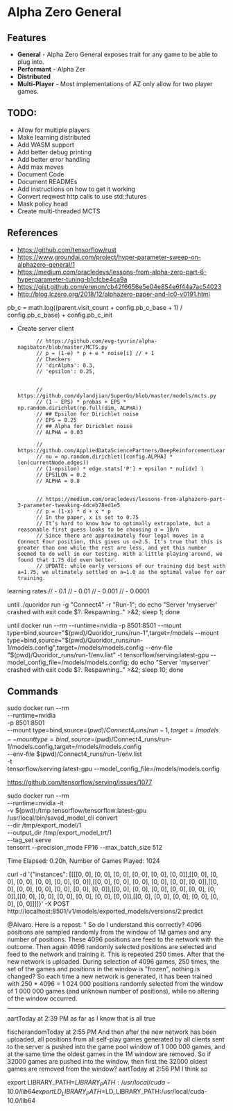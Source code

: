 # Alpha Zero General

## Features
* **General** - Alpha Zero General exposes trait for any game to be able to plug into.
* **Performant** - Alpha Zer
* **Distributed**
* **Multi-Player** - Most implementations of AZ only allow for two player games.

## TODO:
* Allow for multiple players
* Make learning distributed
* Add WASM support
* Add better debug printing
* Add better error handling
* Add max moves
* Document Code
* Document READMEs
* Add instructions on how to get it working
* Convert reqwest http calls to use std::futures
* Mask policy head
* Create multi-threaded MCTS


## References

* https://github.com/tensorflow/rust
* https://www.groundai.com/project/hyper-parameter-sweep-on-alphazero-general/1
* https://medium.com/oracledevs/lessons-from-alpha-zero-part-6-hyperparameter-tuning-b1cfcbe4ca9a
* https://gist.github.com/erenon/cb42f6656e5e04e854e6f44a7ac54023
* http://blog.lczero.org/2018/12/alphazero-paper-and-lc0-v0191.html

pb_c = math.log((parent.visit_count + config.pb_c_base + 1) /
                  config.pb_c_base) + config.pb_c_init


* Create server client
            
            
            // https://github.com/evg-tyurin/alpha-nagibator/blob/master/MCTS.py
            // p = (1-e) * p + e * noise[i] // + 1
            // Checkers
            // 'dirAlpha': 0.3,
            // 'epsilon': 0.25, 


            // https://github.com/dylandjian/SuperGo/blob/master/models/mcts.py
            // (1 - EPS) * probas + EPS * np.random.dirichlet(np.full(dim, ALPHA))
            // ## Epsilon for Dirichlet noise
            // EPS = 0.25
            // ## Alpha for Dirichlet noise
            // ALPHA = 0.03

            // https://github.com/AppliedDataSciencePartners/DeepReinforcementLearning/blob/master/MCTS.py
            // nu = np.random.dirichlet([config.ALPHA] * len(currentNode.edges))
            // (1-epsilon) * edge.stats['P'] + epsilon * nu[idx] )
            // EPSILON = 0.2
            // ALPHA = 0.8


            // https://medium.com/oracledevs/lessons-from-alphazero-part-3-parameter-tweaking-4dceb78ed1e5
            // p = (1-x) * d + x * p
            // In the paper, x is set to 0.75
            // It’s hard to know how to optimally extrapolate, but a reasonable first guess looks to be choosing ɑ = 10/n
            // Since there are approximately four legal moves in a Connect Four position, this gives us ɑ=2.5. It’s true that this is greater than one while the rest are less, and yet this number seemed to do well in our testing. With a little playing around, we found that 1.75 did even better.
            // UPDATE: while early versions of our training did best with a=1.75, we ultimately settled on a=1.0 as the optimal value for our training.

learning rates
// - 0.1
// - 0.01
// - 0.001
// - 0.0001


until ./quoridor run -g "Connect4" -r "Run-1"; do echo "Server 'myserver' crashed with exit code $?.  Respawning.." >&2;     sleep 1; done

until docker run --rm     --runtime=nvidia     -p 8501:8501     --mount type=bind,source="$(pwd)/Quoridor_runs/run-1",target=/models     --mount type=bind,source="$(pwd)/Quoridor_runs/run-1/models.config",target=/models/models.config     --env-file "$(pwd)/Quoridor_runs/run-1/env.list"     -t     tensorflow/serving:latest-gpu --model_config_file=/models/models.config; do echo "Server 'myserver' crashed with exit code $?.  Respawning.." >&2;     sleep 10; done


## Commands

sudo docker run --rm \
    --runtime=nvidia \
    -p 8501:8501 \
    --mount type=bind,source=$(pwd)/Connect4_runs/run-1,target=/models \
    --mount type=bind,source=$(pwd)/Connect4_runs/run-1/models.config,target=/models/models.config \
    --env-file $(pwd)/Connect4_runs/run-1/env.list \
    -t \
    tensorflow/serving:latest-gpu --model_config_file=/models/models.config

https://github.com/tensorflow/serving/issues/1077

sudo docker run --rm \
    --runtime=nvidia -it \
    -v $(pwd):/tmp tensorflow/tensorflow:latest-gpu \
    /usr/local/bin/saved_model_cli convert \
    --dir /tmp/export_model/1 \
    --output_dir /tmp/export_model_trt/1 \
    --tag_set serve \
    tensorrt --precision_mode FP16 --max_batch_size 512

Time Elapsed: 0.20h, Number of Games Played: 1024

curl -d '{"instances": [[[[0, 0], [0, 0], [0, 0], [0, 0], [0, 0], [0, 0]],[[0, 0], [0, 0], [0, 0], [0, 0], [0, 0], [0, 0]],[[0, 0], [0, 0], [0, 0], [0, 0], [0, 0], [0, 0]],[[0, 0], [0, 0], [0, 0], [0, 0], [0, 0], [0, 0]],[[0, 0], [0, 0], [0, 0], [0, 0], [0, 0], [0, 0]],[[0, 0], [0, 0], [0, 0], [0, 0], [0, 0], [0, 0]],[[0, 0], [0, 0], [0, 0], [0, 0], [0, 0], [0, 0]]]]}'     -X POST http://localhost:8501/v1/models/exported_models/versions/2:predict



@Alvaro.  Here is a repost: "
So do I understand this correctly? 4096 positions are sampled randomly from the window of 1M games and any number of positions. These 4096 positions are feed to the network with the outcome. Then again 4096 randomly selected positions are selected and feed to the network and training it. This is repeated 250 times. After that the new network is uploaded.
During selection of 4096 games, 250 times, the set of the games and positions in the window is "frozen", nothing is changed?
So each time a new network is generated, it has been trained with 250 * 4096 = 1 024 000 positions randomly selected from the window of 1 000 000 games (and unknown number of positions), while no altering of the window occurred.


---------------------------
aartToday at 2:39 PM
as far as I know that is all true



fischerandomToday at 2:55 PM
And then after the new network has been uploaded, all positions from all self-play games generated by all clients sent to the server is pushed into the game pool window of 1 000 000 games, and at the same time the oldest games in the 1M window are removed. So if 32000 games are pushed into the window, then first the 32000 oldest games are removed from the window?
aartToday at 2:56 PM
I think so


export LIBRARY_PATH=$LIBRARY_PATH:/usr/local/cuda-10.0/lib64
export LD_LIBRARY_PATH=$LD_LIBRARY_PATH:/usr/local/cuda-10.0/lib64


